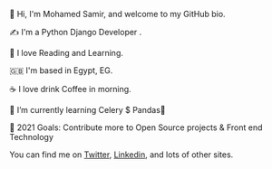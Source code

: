 👋 Hi, I'm Mohamed Samir, and welcome to my GitHub bio.

✍️ I'm a Python Django Developer .

📖 I love Reading and Learning.

🇬🇧 I'm based in Egypt, EG.

☕️ I love drink Coffee in morning.

🌱 I’m currently learning Celery $ Pandas🤣

🥅 2021 Goals: Contribute more to Open Source projects & Front end Technology

You can find me on <a class="reference external" href="https://twitter.com/Mohamed46953613">Twitter</a>, <a class="reference external" href="https://www.linkedin.com/in/mohamed-samir-72b21718a/">Linkedin</a>, and lots of other sites.

